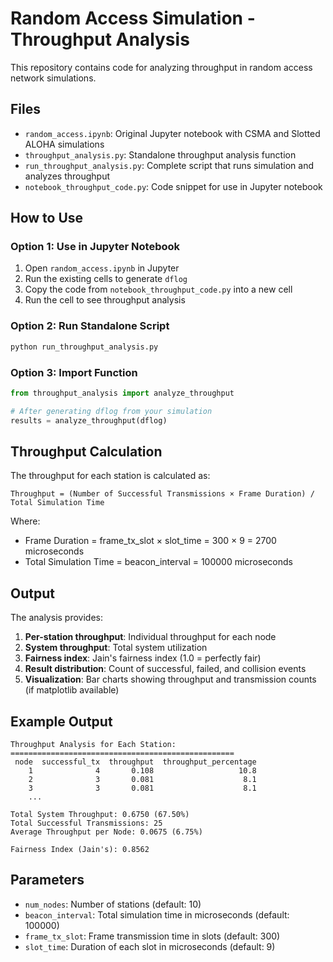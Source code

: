 # Random Access Simulation - Throughput Analysis

This repository contains code for analyzing throughput in random access network simulations.

## Files

- `random_access.ipynb`: Original Jupyter notebook with CSMA and Slotted ALOHA simulations
- `throughput_analysis.py`: Standalone throughput analysis function
- `run_throughput_analysis.py`: Complete script that runs simulation and analyzes throughput
- `notebook_throughput_code.py`: Code snippet for use in Jupyter notebook

## How to Use

### Option 1: Use in Jupyter Notebook

1. Open `random_access.ipynb` in Jupyter
2. Run the existing cells to generate `dflog`
3. Copy the code from `notebook_throughput_code.py` into a new cell
4. Run the cell to see throughput analysis

### Option 2: Run Standalone Script

```bash
python run_throughput_analysis.py
```

### Option 3: Import Function

```python
from throughput_analysis import analyze_throughput

# After generating dflog from your simulation
results = analyze_throughput(dflog)
```

## Throughput Calculation

The throughput for each station is calculated as:

```
Throughput = (Number of Successful Transmissions × Frame Duration) / Total Simulation Time
```

Where:
- Frame Duration = frame_tx_slot × slot_time = 300 × 9 = 2700 microseconds
- Total Simulation Time = beacon_interval = 100000 microseconds

## Output

The analysis provides:

1. **Per-station throughput**: Individual throughput for each node
2. **System throughput**: Total system utilization
3. **Fairness index**: Jain's fairness index (1.0 = perfectly fair)
4. **Result distribution**: Count of successful, failed, and collision events
5. **Visualization**: Bar charts showing throughput and transmission counts (if matplotlib available)

## Example Output

```
Throughput Analysis for Each Station:
==================================================
 node  successful_tx  throughput  throughput_percentage
    1              4       0.108                   10.8
    2              3       0.081                    8.1
    3              3       0.081                    8.1
    ...

Total System Throughput: 0.6750 (67.50%)
Total Successful Transmissions: 25
Average Throughput per Node: 0.0675 (6.75%)

Fairness Index (Jain's): 0.8562
```

## Parameters

- `num_nodes`: Number of stations (default: 10)
- `beacon_interval`: Total simulation time in microseconds (default: 100000)
- `frame_tx_slot`: Frame transmission time in slots (default: 300)
- `slot_time`: Duration of each slot in microseconds (default: 9) 